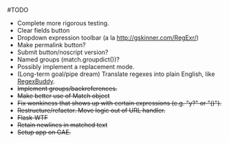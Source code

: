 #TODO
* Complete more rigorous testing.
* Clear fields button
* Dropdown expression toolbar (a la http://gskinner.com/RegExr/)
* Make permalink button?
* Submit button/noscript version?
* Named groups (match.groupdict())?
* Possibly implement a replacement mode.
* (Long-term goal/pipe dream) Translate regexes into plain English, like [RegexBuddy](http://www.regexbuddy.com/).
* ~~Implement groups/backreferences.~~
* ~~Make better use of Match object~~
* ~~Fix wonkiness that shows up with certain expressions (e.g. "y?" or "()").~~
* ~~Restructure/refactor. Move logic out of URL handler.~~
* ~~Flask-WTF~~
* ~~Retain newlines in matched text~~
* ~~Setup app on GAE.~~
